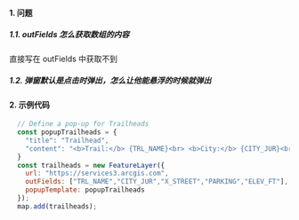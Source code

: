 #### 1. 问题

##### 1.1. outFields 怎么获取数组的内容

直接写在 outFields 中获取不到

##### 1.2. 弹窗默认是点击时弹出，怎么让他能悬浮的时候就弹出







#### 2. 示例代码

```js
  // Define a pop-up for Trailheads
  const popupTrailheads = {
    "title": "Trailhead",
    "content": "<b>Trail:</b> {TRL_NAME}<br> <b>City:</b> {CITY_JUR}<br>"
  }
  const trailheads = new FeatureLayer({
    url: "https://services3.arcgis.com",
    outFields: ["TRL_NAME","CITY_JUR","X_STREET","PARKING","ELEV_FT"],
    popupTemplate: popupTrailheads
  });
  map.add(trailheads);
```

